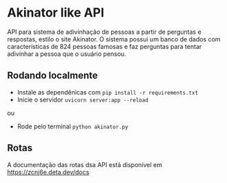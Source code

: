 # Akinator like API

API para sistema de adivinhação de pessoas a partir de perguntas e respostas, estilo o site Akinator. O sistema possui um banco de dados com características de 824 pessoas famosas e faz perguntas para tentar adivinhar a pessoa que o usuário pensou.

## Rodando localmente

- Instale as dependênicas com `pip install -r requirements.txt`
- Inicie o servidor `uvicorn server:app --reload`

ou
- Rode pelo terminal `python akinator.py`

## Rotas

A documentação das rotas dsa API está disponível em https://zcnj6e.deta.dev/docs
